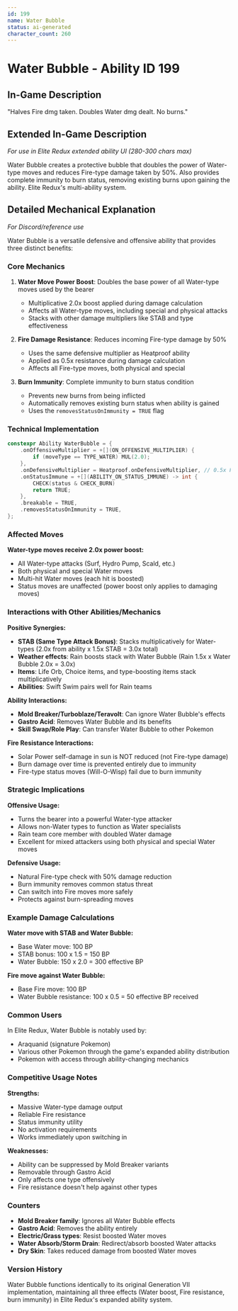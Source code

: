 ```yaml
---
id: 199
name: Water Bubble
status: ai-generated
character_count: 260
---
```


# Water Bubble - Ability ID 199

## In-Game Description
"Halves Fire dmg taken. Doubles Water dmg dealt. No burns."

## Extended In-Game Description
*For use in Elite Redux extended ability UI (280-300 chars max)*

Water Bubble creates a protective bubble that doubles the power of Water-type moves and reduces Fire-type damage taken by 50%. Also provides complete immunity to burn status, removing existing burns upon gaining the ability. Elite Redux's multi-ability system.

## Detailed Mechanical Explanation
*For Discord/reference use*

Water Bubble is a versatile defensive and offensive ability that provides three distinct benefits:

### Core Mechanics

1. **Water Move Power Boost**: Doubles the base power of all Water-type moves used by the bearer
   - Multiplicative 2.0x boost applied during damage calculation
   - Affects all Water-type moves, including special and physical attacks
   - Stacks with other damage multipliers like STAB and type effectiveness

2. **Fire Damage Resistance**: Reduces incoming Fire-type damage by 50%
   - Uses the same defensive multiplier as Heatproof ability
   - Applied as 0.5x resistance during damage calculation
   - Affects all Fire-type moves, both physical and special

3. **Burn Immunity**: Complete immunity to burn status condition
   - Prevents new burns from being inflicted
   - Automatically removes existing burn status when ability is gained
   - Uses the `removesStatusOnImmunity = TRUE` flag

### Technical Implementation

```cpp
constexpr Ability WaterBubble = {
    .onOffensiveMultiplier = +[](ON_OFFENSIVE_MULTIPLIER) {
        if (moveType == TYPE_WATER) MUL(2.0);
    },
    .onDefensiveMultiplier = Heatproof.onDefensiveMultiplier, // 0.5x Fire resistance
    .onStatusImmune = +[](ABILITY_ON_STATUS_IMMUNE) -> int {
        CHECK(status & CHECK_BURN)
        return TRUE;
    },
    .breakable = TRUE,
    .removesStatusOnImmunity = TRUE,
};
```

### Affected Moves
**Water-type moves receive 2.0x power boost:**
- All Water-type attacks (Surf, Hydro Pump, Scald, etc.)
- Both physical and special Water moves
- Multi-hit Water moves (each hit is boosted)
- Status moves are unaffected (power boost only applies to damaging moves)

### Interactions with Other Abilities/Mechanics

**Positive Synergies:**
- **STAB (Same Type Attack Bonus)**: Stacks multiplicatively for Water-types (2.0x from ability x 1.5x STAB = 3.0x total)
- **Weather effects**: Rain boosts stack with Water Bubble (Rain 1.5x x Water Bubble 2.0x = 3.0x)
- **Items**: Life Orb, Choice items, and type-boosting items stack multiplicatively
- **Abilities**: Swift Swim pairs well for Rain teams

**Ability Interactions:**
- **Mold Breaker/Turboblaze/Teravolt**: Can ignore Water Bubble's effects
- **Gastro Acid**: Removes Water Bubble and its benefits
- **Skill Swap/Role Play**: Can transfer Water Bubble to other Pokemon

**Fire Resistance Interactions:**
- Solar Power self-damage in sun is NOT reduced (not Fire-type damage)
- Burn damage over time is prevented entirely due to immunity
- Fire-type status moves (Will-O-Wisp) fail due to burn immunity

### Strategic Implications

**Offensive Usage:**
- Turns the bearer into a powerful Water-type attacker
- Allows non-Water types to function as Water specialists
- Rain team core member with doubled Water damage
- Excellent for mixed attackers using both physical and special Water moves

**Defensive Usage:**
- Natural Fire-type check with 50% damage reduction
- Burn immunity removes common status threat
- Can switch into Fire moves more safely
- Protects against burn-spreading moves

### Example Damage Calculations

**Water move with STAB and Water Bubble:**
- Base Water move: 100 BP
- STAB bonus: 100 x 1.5 = 150 BP
- Water Bubble: 150 x 2.0 = 300 effective BP

**Fire move against Water Bubble:**
- Base Fire move: 100 BP
- Water Bubble resistance: 100 x 0.5 = 50 effective BP received

### Common Users
In Elite Redux, Water Bubble is notably used by:
- Araquanid (signature Pokemon)
- Various other Pokemon through the game's expanded ability distribution
- Pokemon with access through ability-changing mechanics

### Competitive Usage Notes

**Strengths:**
- Massive Water-type damage output
- Reliable Fire resistance
- Status immunity utility
- No activation requirements
- Works immediately upon switching in

**Weaknesses:**
- Ability can be suppressed by Mold Breaker variants
- Removable through Gastro Acid
- Only affects one type offensively
- Fire resistance doesn't help against other types

### Counters
- **Mold Breaker family**: Ignores all Water Bubble effects
- **Gastro Acid**: Removes the ability entirely
- **Electric/Grass types**: Resist boosted Water moves
- **Water Absorb/Storm Drain**: Redirect/absorb boosted Water attacks
- **Dry Skin**: Takes reduced damage from boosted Water moves

### Version History
Water Bubble functions identically to its original Generation VII implementation, maintaining all three effects (Water boost, Fire resistance, burn immunity) in Elite Redux's expanded ability system.